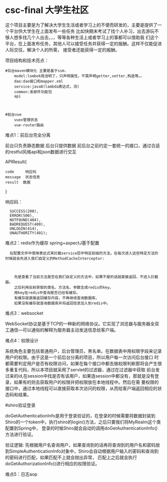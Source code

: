 # csc-final 大学生社区
这个项目主要是为了解决大学生生活或者学习上的不便而研发的，主要是提供了一个平台供大学生在上面发布一些任务
比如快期末考试了找个人补习，出去游玩不够人想多找几个人出去，，，等等各种生活上或者学习上的事都可以借助我
们这个平台，在上面发布任务，其他人可以接受任务并获得一定的报酬。这样不仅能促进人际交往，解决个人的所需，
接受者还能获得一定的报酬。

项目结构和技术亮点：

  
    #后台maven模块化 主要是基于ssm.
        model:lombok简洁明了，只声明属性，不需声明getter,setter,构造等。。
        dao:dao接口和mapper.xml
        service:java8(lambda表达式，流)
        common:发邮件功能包
        api
        
   
   
    #前台vue
        vuex管理状态
        vue-router路由
        


难点1：前后台完全分离

  前台只负责静态数据
  后台只提供数据
  前后台之前约定一套统一的接口，通过合适的restful风格api和json数据进行交互
  
  APIResult{
  
    code     响应码
    message  状态信息
    result  数据
    
  }


  响应码：
  
      SUCCESS(200),
      ERROR(500),
      NOTFOUND(404),
      BADREQUEST(400),
      UNLOGIN(414),
      UNAUTHORITY(401);
  
  难点2：redis作为缓存  spring+aspectJ基于配置
  
      在配置文件中使用表达式来拦截service层中特定前缀的方法。在每次进入这些特定方法的时候就会先进入我们自定义的MethodCacheInterceptor:
      
      
      
        先是查看了当前方法是否在我们自定义的方法中，如果不是的话就直接返回，不进入拦截器。
        之后利用反射获取的类名、方法名、参数生成redis的key。
        用key在redis中查询是否已经有缓存。
        有缓存就直接返回缓存内容，不再继续查询数据库。
        如果没有缓存就查询数据库并将返回信息加入到redis中。
        
      
  
  难点3：websocket
  
  WebSocket协议是基于TCP的一种新的网络协议。它实现了浏览器与服务器全双工通信—可以通俗的解释为服务器主动发送信息给客户端。
  
  
  难点4：权限设计
  
  系统角色主要包括普通用户，后台管理员，黑名单。在数据表中用权限字段来记录用户的权限。由于这是一个前后台分离的项目，所以用户每一次访问后台接口
  时都需要判定用户是否有权限访问，如果在每个接口中都去做权限判断那将会产生很多重复代码，所以本项目就采用了servlet的过滤器，通过在过滤器中获取
  前台发过来的id,在session中找是否有该用户，如果连session中都没有，那就是没有登录，如果有的则去获取用户的权限并把权限放在本地线程中。然后在需
  要权限的接口中，通过本地线程可以直接获取本次访问的权限，从而给客户端返回相应的状态码和结果。
  
  #shiro验证登录
  
  doGetAuthenticationInfo是用于登录验证的，在登录的时候需要将数据封装到Shiro的一个token中，执行shiro的login()方法，之后只要我们将MyRealm这个类配置到Spring中，
  登录的时候Shiro就会自动的调用doGetAuthenticationInfo()方法进行验证。
  
  验证逻辑:    先根据用户名查询用户，如果查询到的话再将查询到的用户名和密码放到SimpleAuthenticationInfo对象中，Shiro会自动根据用户输入的密码和查询到的密码进行匹配，如果匹配不上就会抛出异常，
  匹配上之后就会执行doGetAuthorizationInfo()进行相应的权限验证。
  
  
  难点5：日志aop

